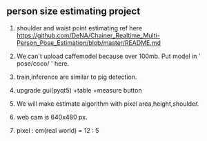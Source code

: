 ## person size estimating project

1. shoulder and waist point estimating ref here https://github.com/DeNA/Chainer_Realtime_Multi-Person_Pose_Estimation/blob/master/README.md

2. We can't upload caffemodel because over 100mb. Put model in ' pose/coco/ ' here.

3. train,inference are similar to pig detection.

4. upgrade gui(pyqt5) +table +measure button

5. We will make estimate algorithm with pixel area,height,shoulder.

6. web cam is 640x480 px.

7. pixel : cm(real world) = 12 : 5
